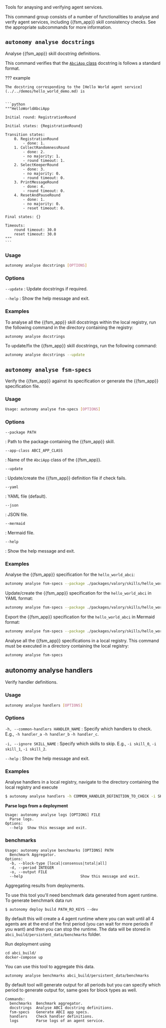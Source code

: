 Tools for anaysing and verifying agent services.

This command group consists of a number of functionalities to analyse and verify agent services, including {{fsm_app}} skill consistency checks. See the appropriate subcommands for more information.



## `autonomy analyse docstrings `

Analyse {{fsm_app}} skill docstring definitions.

This command verifies that the [`AbciApp` class](../../key_concepts/abci_app_class.md) docstring is follows a standard format.

??? example

    The docstring corresponding to the [Hello World agent service](../../demos/hello_world_demo.md) is


    ```python
    """HelloWorldAbciApp

    Initial round: RegistrationRound

    Initial states: {RegistrationRound}

    Transition states:
        0. RegistrationRound
            - done: 1.
        1. CollectRandomnessRound
            - done: 2.
            - no majority: 1.
            - round timeout: 1.
        2. SelectKeeperRound
            - done: 3.
            - no majority: 0.
            - round timeout: 0.
        3. PrintMessageRound
            - done: 4.
            - round timeout: 0.
        4. ResetAndPauseRound
            - done: 1.
            - no majority: 0.
            - reset timeout: 0.

    Final states: {}

    Timeouts:
        round timeout: 30.0
        reset timeout: 30.0
    """
    ```

### Usage
```bash
autonomy analyse docstrings [OPTIONS]
```

### Options
`--update`
:   Update docstrings if required.

`--help`
:   Show the help message and exit.

### Examples
To analyse all the {{fsm_app}} skill docstrings within the local registry, run the following command in the directory containing the registry:

```bash
autonomy analyse docstrings
```


To update/fix the {{fsm_app}} skill docstrings, run the following command:
```bash
autonomy analyse docstrings --update
```

## `autonomy analyse fsm-specs`

Verify the {{fsm_app}} against its specification or generate the {{fsm_app}} specification file.

### Usage

```bash
Usage: autonomy analyse fsm-specs [OPTIONS]
```

### Options

```
--package PATH
```
:   Path to the package containing the {{fsm_app}} skill.

```
--app-class ABCI_APP_CLASS
```
:   Name of the `AbciApp` class of the {{fsm_app}}.

```
--update
```
:    Update/create the {{fsm_app}} definition file if check fails.

```
--yaml
```
:    YAML file (default).

```
--json
```
:    JSON file.

```
--mermaid
```
:    Mermaid file.

```
--help
```
:    Show the help message and exit.


### Examples
Analyse the {{fsm_app}} specification for the `hello_world_abci`:
```bash
autonomy analyse fsm-specs --package ./packages/valory/skills/hello_world_abci
```

Update/create the {{fsm_app}} specification for the `hello_world_abci` in YAML format:
```bash
autonomy analyse fsm-specs --package ./packages/valory/skills/hello_world_abci --app-class HelloWorldAbciApp --update
```

Export the {{fsm_app}} specification for the `hello_world_abci` in Mermaid format:
```bash
autonomy analyse fsm-specs --package ./packages/valory/skills/hello_world_abci --app-class HelloWorldAbciApp --update --mermaid
```

Analyse all the {{fsm_app}} specifications in a local registry. This command must be executed
in a directory containing the local registry:
```bash
autonomy analyse fsm-specs
```

## autonomy analyse handlers

Verify handler definitions.

### Usage
``` bash
autonomy analyse handlers [OPTIONS]
```

### Options
`-h, --common-handlers HANDLER_NAME`
:   Specify which handlers to check. E.g., `-h handler_a` `-h handler_b` `-h handler_c`.

`-i, --ignore SKILL_NAME`
:   Specify which skills to skip. E.g., `-i skill_0`, `-i skill_1`, `-i skill_2`.

`--help`
:   Show the help message and exit.


### Examples

Analyse handlers in a local registry, navigate to the directory containing the local registry and execute

```bash
$ autonomy analyse handlers -h COMMON_HANDLER_DEFINITION_TO_CHECK -i SKILL_TO_IGNORE
```

**Parse logs from a deployment**

```
Usage: autonomy analyse logs [OPTIONS] FILE
  Parse logs.
Options:
  --help  Show this message and exit.
```

### benchmarks

```
Usage: autonomy analyse benchmarks [OPTIONS] PATH
  Benchmark Aggregator.
Options:
  -b, --block-type [local|consensus|total|all]
  -d, --period INTEGER
  -o, --output FILE
  --help                          Show this message and exit.
```

Aggregating results from deployments.

To use this tool you'll need benchmark data generated from agent runtime. To generate benchmark data run

```
$ autonomy deploy build PATH_RO_KEYS --dev
```

By default this will create a 4 agent runtime where you can wait until all 4 agents are at the end of the first period (you can wait for more periods if you want) and then you can stop the runtime. The data will be stored in `abci_build/persistent_data/benchmarks` folder.

Run deployment using

```
cd abci_build/
docker-compose up
```

You can use this tool to aggregate this data.

```
autonomy analyse benchmarks abci_build/persistent_data/benchmarks
```

By default tool will generate output for all periods but you can specify which period to generate output for, same goes for block types as well.




```
Commands:
  benchmarks  Benchmark aggregator.
  docstrings  Analyse ABCI docstring definitions.
  fsm-specs   Generate ABCI app specs.
  handlers    Check handler definitions.
  logs        Parse logs of an agent service.
```
